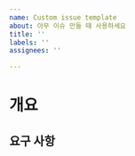 ```yaml
---
name: Custom issue template
about: 아무 이슈 만들 때 사용하세요
title: ''
labels: ''
assignees: ''

---
```


# 개요

## 요구 사항
